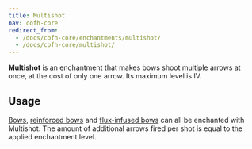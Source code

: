 ```yaml
---
title: Multishot
nav: cofh-core
redirect_from:
  - /docs/cofh-core/enchantments/multishot/
  - /docs/cofh-core/multishot/
---
```


**Multishot** is an enchantment that makes bows shoot multiple arrows at once,
at the cost of only one arrow. Its maximum level is IV.


Usage
-----

[Bows](https://minecraft.gamepedia.com/Bow), [reinforced
bows](/docs/reinforced-bows/) and [flux-infused bows](/docs/flux-infused-bow/)
can all be enchanted with Multishot. The amount of additional arrows fired per
shot is equal to the applied enchantment level.
